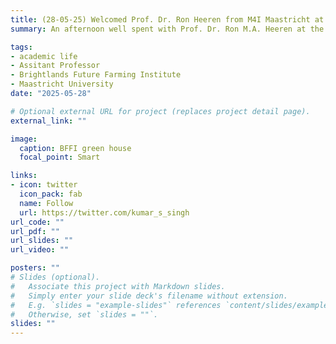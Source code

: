 ```yaml
---
title: (28-05-25) Welcomed Prof. Dr. Ron Heeren from M4I Maastricht at the BFFI  
summary: An afternoon well spent with Prof. Dr. Ron M.A. Heeren at the Brightlands Future Farming Institute Brightlands Campus Greenport Venlo, Maastricht University. Ron is a pioneer in spatial molecular imaging M4i - Maastricht for Imaging, and his visit sparked engaging discussions around spatial transcriptomics and mass spec imaging and its integration with plant phenotyping. His insights into high-resolution molecular mapping opened up exciting possibilities for advancing our understanding of plant-environment interactions. We are especially inspired by the potential for collaboration, bringing together his expertise in imaging and our mission in plant systems biology and open data infrastructure. A big thank you (together with Wim Vriezen and Paolina Garbeva and all our colleagues at BFFI), Ron for sharing your vision and for an afternoon full of thought-provoking ideas. We are looking forward to exploring opportunities at the interface of molecular imaging and plant science. 

tags:
- academic life
- Assitant Professor
- Brightlands Future Farming Institute
- Maastricht University
date: "2025-05-28"

# Optional external URL for project (replaces project detail page).
external_link: ""

image:
  caption: BFFI green house
  focal_point: Smart

links:
- icon: twitter
  icon_pack: fab
  name: Follow
  url: https://twitter.com/kumar_s_singh
url_code: ""
url_pdf: ""
url_slides: ""
url_video: ""

posters: ""
# Slides (optional).
#   Associate this project with Markdown slides.
#   Simply enter your slide deck's filename without extension.
#   E.g. `slides = "example-slides"` references `content/slides/example-slides.md`.
#   Otherwise, set `slides = ""`.
slides: ""
---
```

 


